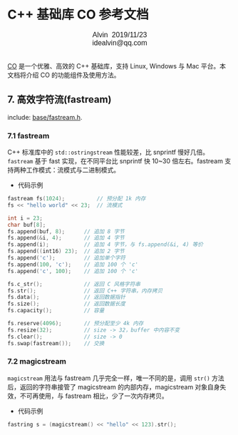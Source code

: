 # C++ 基础库 CO 参考文档

<font face="Arial" size=3>
<center>
Alvin &nbsp;2019/11/23
</center>
<center>
idealvin@qq.com
</center>
<br />
</font>
  
  
[CO](https://github.com/idealvin/co/) 是一个优雅、高效的 C++ 基础库，支持 Linux, Windows 与 Mac 平台。本文档将介绍 CO 的功能组件及使用方法。

## 7. 高效字符流(fastream)

include: [base/fastream.h](https://github.com/idealvin/co/blob/master/base/fastream.h).

### 7.1 fastream

C++ 标准库中的 `std::ostringstream` 性能较差，比 snprintf 慢好几倍。`fastream` 基于 fast 实现，在不同平台比 snprintf 快 10~30 倍左右。fastream 支持两种工作模式：流模式与二进制模式。

- 代码示例

```cpp
fastream fs(1024);          // 预分配 1k 内存
fs << "hello world" << 23;  // 流模式

int i = 23;
char buf[8];
fs.append(buf, 8);      // 追加 8 字节
fs.append(&i, 4);       // 追加 4 字节
fs.append(i);           // 追加 4 字节，与 fs.append(&i, 4) 等价
fs.append((int16) 23);  // 追加 2 字节
fs.append('c');         // 追加单个字符
fs.append(100, 'c');    // 追加 100 个 'c'
fs.append('c', 100);    // 追加 100 个 'c'

fs.c_str();             // 返回 C 风格字符串
fs.str();               // 返回 C++ 字符串，内存拷贝
fs.data();              // 返回数据指针
fs.size();              // 返回数据长度
fs.capacity();          // 容量

fs.reserve(4096);       // 预分配至少 4k 内存
fs.resize(32);          // size -> 32，buffer 中内容不变
fs.clear();             // size -> 0
fs.swap(fastream());    // 交换
```

### 7.2 magicstream

`magicstream` 用法与 fastream 几乎完全一样，唯一不同的是，调用 `str()` 方法后，返回的字符串接管了 magicstream 的内部内存，magicstream 对象自身失效，不可再使用，与 fastream 相比，少了一次内存拷贝。

- 代码示例

```cpp
fastring s = (magicstream() << "hello" << 123).str();
```

